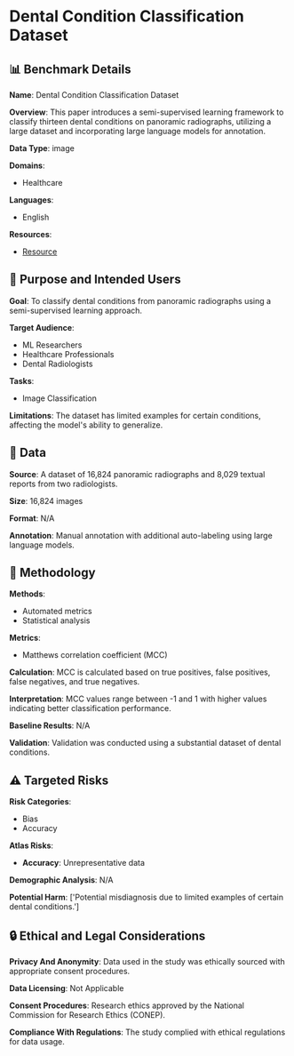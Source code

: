# Dental Condition Classification Dataset

## 📊 Benchmark Details

**Name**: Dental Condition Classification Dataset

**Overview**: This paper introduces a semi-supervised learning framework to classify thirteen dental conditions on panoramic radiographs, utilizing a large dataset and incorporating large language models for annotation.

**Data Type**: image

**Domains**:
- Healthcare

**Languages**:
- English

**Resources**:
- [Resource](https://arxiv.org/abs/2406.17915)

## 🎯 Purpose and Intended Users

**Goal**: To classify dental conditions from panoramic radiographs using a semi-supervised learning approach.

**Target Audience**:
- ML Researchers
- Healthcare Professionals
- Dental Radiologists

**Tasks**:
- Image Classification

**Limitations**: The dataset has limited examples for certain conditions, affecting the model's ability to generalize.

## 💾 Data

**Source**: A dataset of 16,824 panoramic radiographs and 8,029 textual reports from two radiologists.

**Size**: 16,824 images

**Format**: N/A

**Annotation**: Manual annotation with additional auto-labeling using large language models.

## 🔬 Methodology

**Methods**:
- Automated metrics
- Statistical analysis

**Metrics**:
- Matthews correlation coefficient (MCC)

**Calculation**: MCC is calculated based on true positives, false positives, false negatives, and true negatives.

**Interpretation**: MCC values range between -1 and 1 with higher values indicating better classification performance.

**Baseline Results**: N/A

**Validation**: Validation was conducted using a substantial dataset of dental conditions.

## ⚠️ Targeted Risks

**Risk Categories**:
- Bias
- Accuracy

**Atlas Risks**:
- **Accuracy**: Unrepresentative data

**Demographic Analysis**: N/A

**Potential Harm**: ['Potential misdiagnosis due to limited examples of certain dental conditions.']

## 🔒 Ethical and Legal Considerations

**Privacy And Anonymity**: Data used in the study was ethically sourced with appropriate consent procedures.

**Data Licensing**: Not Applicable

**Consent Procedures**: Research ethics approved by the National Commission for Research Ethics (CONEP).

**Compliance With Regulations**: The study complied with ethical regulations for data usage.

